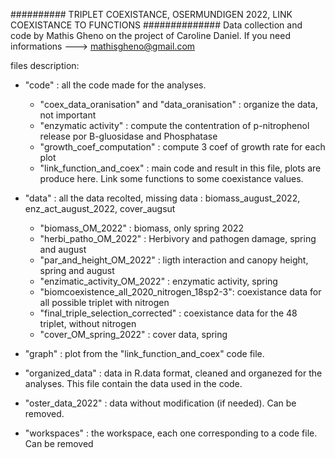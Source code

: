 ########## TRIPLET COEXISTANCE, OSERMUNDIGEN 2022, LINK COEXISTANCE TO FUNCTIONS ##############
Data collection and code by Mathis Gheno on the project of Caroline Daniel. 
If you need informations ---> mathisgheno@gmail.com

files description:
- "code" : all the code made for the analyses.
	* "coex_data_oranisation" and "data_oranisation" : organize the data, not important
	* "enzymatic activity" : compute the contentration of p-nitrophenol release por B-gluosidase and Phosphatase
	* "growth_coef_computation" : compute 3 coef of growth rate for each plot
	* "link_function_and_coex" : main code and result in this file, plots are produce here. Link some functions
	to some coexistance values.

- "data" : all the data recolted, missing data : biomass_august_2022, enz_act_august_2022, cover_augsut
	* "biomass_OM_2022" : biomass, only spring 2022
	* "herbi_patho_OM_2022" : Herbivory and pathogen damage, spring and august
	* "par_and_height_OM_2022" : ligth interaction and canopy height, spring and august
	* "enzimatic_activity_OM_2022" : enzymatic activity, spring 
	* "biomcoexistence_all_2020_nitrogen_18sp2-3": coexistance data for all possible triplet with nitrogen
	* "final_triple_selection_corrected" : coexistance data for the 48 triplet, without nitrogen
	* "cover_OM_spring_2022" : cover data, spring

- "graph" : plot from the "link_function_and_coex" code file.

- "organized_data" : data in R.data format, cleaned and organezed for the analyses. This file contain the data
used in the code.

- "oster_data_2022" : data without modification (if needed). Can be removed.

- "workspaces" : the workspace, each one corresponding to a code file. Can be removed
